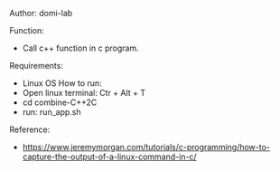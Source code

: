 
Author: domi-lab

Function:
- Call c++ function in c program.

Requirements:
- Linux OS
How to run:
- Open linux terminal: Ctr + Alt + T 
- cd combine-C++2C
- run: run_app.sh

Reference:
- https://www.jeremymorgan.com/tutorials/c-programming/how-to-capture-the-output-of-a-linux-command-in-c/

